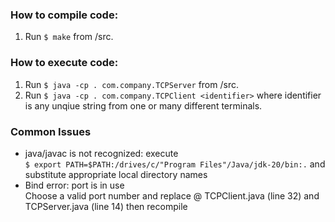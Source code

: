 ### How to compile code: 
1. Run `$ make` from /src. 

### How to execute code:
1. Run `$ java -cp . com.company.TCPServer` from /src.
2. Run `$ java -cp . com.company.TCPClient <identifier>` where identifier is any 
unqiue string from one or many different terminals.

### Common Issues
- java/javac is not recognized: execute \
	`$ export PATH=$PATH:/drives/c/"Program Files"/Java/jdk-20/bin:.` and substitute appropriate local directory names 
- Bind error: port is in use \
	Choose a valid  port number and replace @ TCPClient.java (line 32) and TCPServer.java (line 14) then recompile
